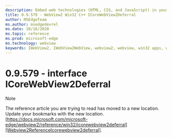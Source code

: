 ```yaml
---
description: Embed web technologies (HTML, CSS, and JavaScript) in your native applications with the Microsoft Edge WebView2 control
title: 0.9.579 - WebView2 Win32 C++ ICoreWebView2Deferral
author: MSEdgeTeam
ms.author: msedgedevrel
ms.date: 10/16/2020
ms.topic: reference
ms.prod: microsoft-edge
ms.technology: webview
keywords: IWebView2, IWebView2WebView, webview2, webview, win32 apps, win32, edge, ICoreWebView2, ICoreWebView2Controller, browser control, edge html, ICoreWebView2Deferral
---
```


# 0.9.579 - interface ICoreWebView2Deferral 

> [!NOTE]
> The reference article you are trying to read has moved to a new location.  
> Update your bookmarks with the new location.  
> [https://docs.microsoft.com/microsoft-edge/webview2/reference/win32/icorewebview2deferral][Webview2ReferenceIcorewebview2deferral].  

[Webview2ReferenceIcorewebview2deferral]: /microsoft-edge/webview2/reference/win32/icorewebview2deferral "interface ICoreWebView2Deferral | Microsoft Docs"
